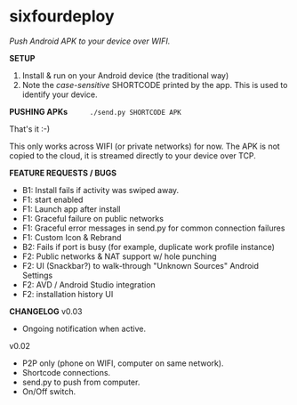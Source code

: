 # sixfourdeploy

*Push Android APK to your device over WIFI.*

__SETUP__
1. Install & run on your Android device (the traditional way)
2. Note the _case-sensitive_ SHORTCODE printed by the app. This is used to identify your device.

__PUSHING APKs__
   `     ./send.py SHORTCODE APK`

That's it :-)

This only works across WIFI (or private networks) for now. The APK is not copied to the cloud, it
is streamed directly to your device over TCP.

__FEATURE REQUESTS / BUGS__
- B1: Install fails if activity was swiped away.
- F1: start enabled
- F1: Launch app after install
- F1: Graceful failure on public networks
- F1: Graceful error messages in send.py for common connection failures
- F1: Custom Icon & Rebrand
- B2: Fails if port is busy (for example, duplicate work profile instance)
- F2: Public networks & NAT support w/ hole punching
- F2: UI (Snackbar?) to walk-through "Unknown Sources" Android Settings
- F2: AVD / Android Studio integration
- F2: installation history UI

__CHANGELOG__
v0.03
- Ongoing notification when active.

v0.02
- P2P only (phone on WIFI, computer on same network).
- Shortcode connections.
- send.py to push from computer.
- On/Off switch.
